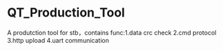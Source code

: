 # QT_Production_Tool
A produtction tool for stb，contains func:1.data crc check 2.cmd protocol 3.http upload 4.uart communication
